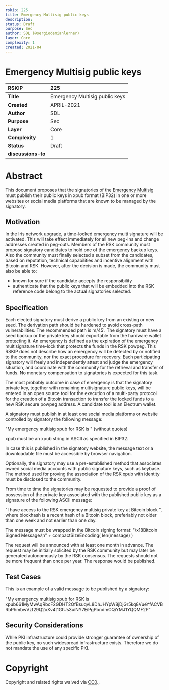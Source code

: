 ```yaml
---
rskip: 225
title: Emergency Multisig public keys
description: 
status: Draft
purpose: Sec
author: SDL (@sergiodemianlerner)
layer: Core
complexity: 1
created: 2021-04
---
```

# Emergency Multisig public keys


|RSKIP          | 225 |
| :------------ |:-------------|
|**Title**      |Emergency Multisig public keys|
|**Created**    |APRIL-2021 |
|**Author**     |SDL |
|**Purpose**    |Sec |
|**Layer**      |Core |
|**Complexity** |1 |
|**Status**     |Draft |
|**discussions-to**     | |


# **Abstract**

This document proposes that the signatories of the [Emergency Multisig](https://github.com/rsksmart/RSKIPs/blob/master/IPs/RSKIP201.md) must publish their public keys in xpub format (BIP32) in one or more websites or social media platforms that are known to be managed by the signatory.


## Motivation

In the Iris network upgrade, a time-locked emergency multi signature will be activated. This will take effect immediately for all new peg-ins and change addresses created in peg-outs.
Members of the RSK community must propose signatory candidates to hold one of the emergency backup keys. Also the community must finally selected a subset from the candidates, based on reputation, technical capabilities and incentive alignment with Bitcoin and RSK. However, after the decision is made, the community must also be able to:

* known for sure if the candidate accepts the responsibility
* authenticate that the public keys that will be embedded into the RSK reference code belong to the actual signatories selected.


## Specification

Each elected signatory must derive a public key from an existing or new seed. The derivation path should be hardened to avoid cross-path vulnerabilities. The recommended path is m/45'. The signatory must have a seed backup or the private key should exportable from the hardware wallet protecting it. 
An emergency is defined as the expiration of the emergency multisignature time-lock that protects the funds in the RSK powpeg. This RSKIP does not describe how an emergency will be detected by or notified to the community, nor the exact procedure for recovery. Each participating signatory will freely and independently attest and judge the emergency situation, and coordinate with the community for the retrieval and transfer of funds. No monetary compensation to signatories is expected for this task.


The most probably outcome in case of emergency is that the signatory private key, together with remaining multisignature public keys, will be entered in an open source tool for the execution of a multi-party protocol for the creation of a Bitcoin transaction to transfer the locked funds to a new RSK secure powpeg address. A candidate tool is an Electrum wallet. 

A signatory must publish in at least one social media platforms or website controlled by signatory the following message:

"My emergency multisig xpub for RSK is <xpub>" (without quotes)

xpub must be an xpub string in ASCII as specified in BIP32.

In case this is published in the signatory website, the message text or a downloadable file must be accessible by browser navigation.

Optionally, the signatory may use a pre-established method that associates owned social media accounts with public signature keys, such as keybase. The method used for proving the association of the RSK xpub with identity must be disclosed to the community.

From time to time the signatories may be requested to provide a proof of possession of the private key associated with the published public key as a signature of the following ASCII message:

"I have access to the RSK emergency multisig private key at Bitcoin block <blockhash>", where blockhash is a recent hash of a Bitcoin block, preferiably not older than one week and not earlier than one day. 

The message must be wrapped in the Bitcoin signing format:
"\x18Bitcoin Signed Message:\n" + compactSizeEncoding( len(message) ) <message>

The request will be announced with at least one month in advance. The request may be initially solicited by the RSK community but may later be generated autonomously by the RSK consensus. The requests should not be more frequent than once per year. The response would be published.

## Test Cases

This is an example of a valid message to be published by a signatory:

"My emergency multisig xpub for RSK is xpub661MyMwAqRbcF2GDHT2QfBsuqvL8DhJHYpW8jDjGr5kq8VueYfACVBRbPhmbwVzf29Q2xXv4t1GtUs3uiNY7EiPgPbndmCQiYMJ1YQQMF2P"



## Security Considerations

While PKI infrastructure could provide stronger guarantee of ownership of the public key, no such widespread infrastructure exists. Therefore we do not mandate the use of any specific PKI.

# **Copyright**

Copyright and related rights waived via [CC0](https://creativecommons.org/publicdomain/zero/1.0/).,

 
